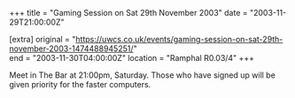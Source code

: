 +++
title = "Gaming Session on Sat 29th November 2003"
date = "2003-11-29T21:00:00Z"

[extra]
original = "https://uwcs.co.uk/events/gaming-session-on-sat-29th-november-2003-1474488945251/"    
end = "2003-11-30T04:00:00Z"
location = "Ramphal R0.03/4"
+++

Meet in The Bar at 21:00pm, Saturday. Those who have signed up will be given priority for the faster computers.

